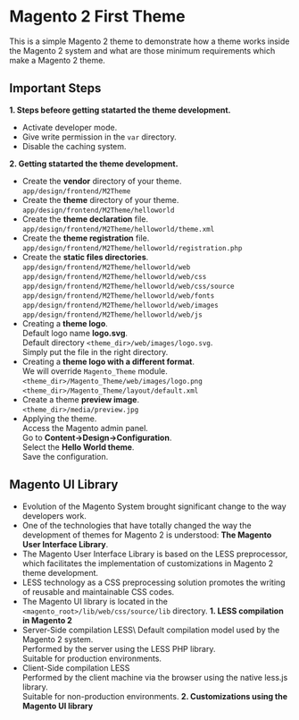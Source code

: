 # Magento 2 First Theme
This is a simple Magento 2 theme to demonstrate how a theme works inside the Magento 2 system and what are those minimum requirements which make a Magento 2 theme.
## Important Steps
**1. Steps befeore getting statarted the theme development.**
- Activate developer mode.
- Give write permission in the `var` directory.
- Disable the caching system.

**2. Getting statarted the theme development.**
- Create the **vendor** directory of your theme.\
    `app/design/frontend/M2Theme`
- Create the **theme** directory of your theme.\
    `app/design/frontend/M2Theme/helloworld`
- Create the **theme declaration** file.\
    `app/design/frontend/M2Theme/helloworld/theme.xml`
- Create the **theme registration** file.\
    `app/design/frontend/M2Theme/helloworld/registration.php`
- Create the **static files directories**.\
    `app/design/frontend/M2Theme/helloworld/web`\
    `app/design/frontend/M2Theme/helloworld/web/css`\
    `app/design/frontend/M2Theme/helloworld/web/css/source`\
    `app/design/frontend/M2Theme/helloworld/web/fonts`\
    `app/design/frontend/M2Theme/helloworld/web/images`\
    `app/design/frontend/M2Theme/helloworld/web/js`
- Creating a **theme logo**.\
    Default logo name **logo.svg**.\
    Default directory `<theme_dir>/web/images/logo.svg`.\
    Simply put the file in the right directory.
- Creating a **theme logo with a different format**.\
    We will override `Magento_Theme` module.\
    `<theme_dir>/Magento_Theme/web/images/logo.png`\
    `<theme_dir>/Magento_Theme/layout/default.xml`
- Create a theme **preview image**.\
    `<theme_dir>/media/preview.jpg`
- Applying the theme.\
    Access the Magento admin panel.\
    Go to **Content->Design->Configuration**.\
    Select the **Hello World theme**.\
    Save the configuration.
## Magento UI Library 
- Evolution of the Magento System brought significant change to the way developers work.
- One of the technologies that have totally changed the way the development of themes for Magento 2 is understood: **The Magento User Interface Library**.
- The Magento User Interface Library is based on the LESS preprocessor, which facilitates the implementation of customizations in Magento 2 theme development.
- LESS technology as a CSS preprocessing solution promotes the writing of reusable and maintainable CSS codes.
- The Magento UI library is located in the `<magento_root>/lib/web/css/source/lib` directory.
**1. LESS compilation in Magento 2**
- Server-Side compilation LESS\ 
   Default compilation model used by the Magento 2 system.\
   Performed by the server using the LESS PHP library.\
   Suitable for production environments.   
- Client-Side compilation LESS\
   Performed by the client machine via the browser using the native less.js library.\
   Suitable for non-production environments.
**2. Customizations using the Magento UI library**   



    